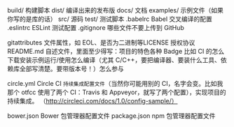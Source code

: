 build/ 构建脚本
dist/ 编译出来的发布版
docs/ 文档
examples/ 示例文件（如果你写的是库的话）
src/ 源码
test/ 测试脚本
.babelrc Babel 交叉编译的配置
.eslintrc ESLint 测试配置
.gitignore 哪些文件不要上传到 GitHub


gitattributes 文件属性，如 EOL、是否为二进制等LICENSE 授权协议
README.md 自述文件，里面至少得写：项目的特色各种 Badge 比如 CI 的怎么下载安装示例运行/使用怎么编译（尤其 C/C++，要把编译器、要装什么工具、依赖库全部写清楚。要带版本号！）怎么参与

circle.yml Circle CI `持续集成配置文件`（当然你可能用别的 CI，名字会变。比如我那个 otfcc 使用了两个 CI：Travis 和 Appveyor，就写了两个配置），实现项目的持续集成。
（http://circleci.com/docs/1.0/config-sample/）

bower.json Bower 包管理器配置文件
package.json npm 包管理器配置文件

